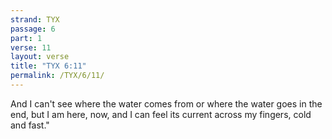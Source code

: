 ```yaml
---
strand: TYX
passage: 6
part: 1
verse: 11
layout: verse
title: "TYX 6:11"
permalink: /TYX/6/11/
---
```

And I can't see where the water comes from or where the water goes in the end, but I am here, now, and I can feel its current across my fingers, cold and fast."
